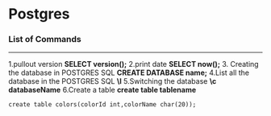 
# Postgres

### List of Commands
***
1.pullout version
**SELECT version();**
2.print date
**SELECT now();**
3. Creating the database in POSTGRES SQL
**CREATE DATABASE name;**
4.List all the database in the POSTGRES SQL
**\l**
5.Switching the database 
**\c databaseName**
6.Create a table 
**create table tablename**
```
create table colors(colorId int,colorName char(20));
```
